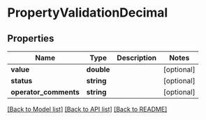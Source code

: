 # PropertyValidationDecimal

## Properties
Name | Type | Description | Notes
------------ | ------------- | ------------- | -------------
**value** | **double** |  | [optional] 
**status** | **string** |  | [optional] 
**operator_comments** | **string** |  | [optional] 

[[Back to Model list]](../README.md#documentation-for-models) [[Back to API list]](../README.md#documentation-for-api-endpoints) [[Back to README]](../README.md)


